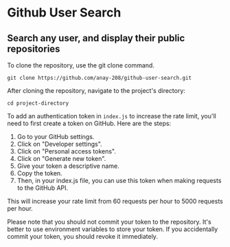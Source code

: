 # Github User Search
## Search any user, and display their public repositories 


To clone the repository, use the git clone command.
```
git clone https://github.com/anay-208/github-user-search.git
```


After cloning the repository, navigate to the project's directory:

```
cd project-directory
```

To add an authentication token in `index.js` to increase the rate limit, you'll need to first create a token on GitHub. Here are the steps:

1. Go to your GitHub settings.
2. Click on "Developer settings".
3. Click on "Personal access tokens".
4. Click on "Generate new token".
5. Give your token a descriptive name.
6. Copy the token.
7. Then, in your index.js file, you can use this token when making requests to the GitHub API.

This will increase your rate limit from 60 requests per hour to 5000 requests per hour.

Please note that you should not commit your token to the repository. It's better to use environment variables to store your token. If you accidentally commit your token, you should revoke it immediately.